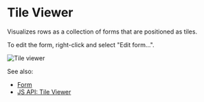 <!-- TITLE: Tile Viewer -->
<!-- SUBTITLE: -->

# Tile Viewer

Visualizes rows as a collection of forms that are positioned as tiles.

To edit the form, right-click and select "Edit form...". 

![Tile viewer](../uploads/gifs/tile-viewer.gif "Tile Viewer")

See also:

* [Form](form.md)
* [JS API: Tile Viewer](https://public.datagrok.ai/js/samples/ui/viewers/tile-viewer)
